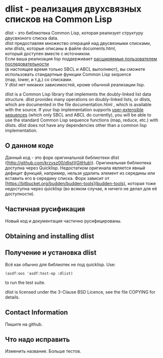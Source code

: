 dlist - реализация двухсвязных списков на Common Lisp
=================================================================
dlist - это библиотека Common Lisp, которая реализует структуру двусвязного списка data.  
dlist предоставляя множество операций над двусвязными списками, или dlists, которые описаны в файле documents.html,  
который доступен вместе с источником.  
Если ваша реализация lisp поддерживает [расширяемые пользователем последовательности][1]  
(в настоящее время только SBCL и ABCL выполняют), вы сможете использовать стандартные функции Common Lisp sequence  
(map, lower, и т.д.) со списками.  
У dlist нет никаких зависимостей, кроме обычной реализации lisp.  

dlist is a Common Lisp library that implements the doubly-linked list
data structure. dlist provides many operations on doubly-linked lists,
or dlists, which are documented in the file documentation.html , which
is available with the source. If your lisp implementation supports
[user-extensible sequences][1] (which only SBCL and ABCL do
currently), you will be able to use the standard Common Lisp sequence
functions (map, reduce, etc.) with dlists. dlist does not have any
dependencies other than a common lisp implementation.

О данном коде
---------------
Данный код - это форк оригинальной библиотеки dlist ([http://github.com/krzysz00/dlist](GitHub)). Оригинальная библиотека доступна через Quicklisp. Недостатком оригинала является явный дефицит функций, например, нельзя удалить элемент из середины или вставить его в середину списка. Форк зависит от [https://bitbucket.org/budden/budden-tools](budden-tools), которая тоже недоступна через quicklisp (во всяком случае, я ничего не делал для её доступности).

Частичная русификация
----------------------
Новый код и документация частично русифицированы. 

Obtaining and installing dlist
------------------------------
Получение и установка dlist
---------------------------
Всё как обычно для библиотек не под quicklisp. Use:

    (asdf:oos 'asdf:test-op :dlist)

to run the test suite.

dlist is licensed under the 3-Clause BSD Licence, see the file COPYING
for details.

Contact Information
-------------------
Пишите на github. 

Что надо исправить
-------------------
Изменить название. Больше тестов. 

[1]: http://citeseerx.ist.psu.edu/viewdoc/download?doi=10.1.1.65.1604&rep=rep1&type=pdf
